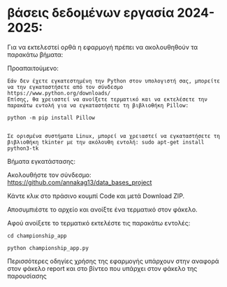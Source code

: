 # βάσεις δεδομένων εργασία 2024-2025:
Για να εκτελεστεί ορθά η εφαρμογή πρέπει να ακολουθηθούν τα παρακάτω βήματα:  

Προαπαιτούμενο:  

	Εάν δεν έχετε εγκατεστημένη την Python στον υπολογιστή σας, μπορείτε να την εγκαταστήσετε από τον σύνδεσμο https://www.python.org/downloads/ 
 	Επίσης, θα χρειαστεί να ανοίξετε τερματικό και να εκτελέσετε την παρακάτω εντολή για να εγκαταστήσετε τη βιβλιοθήκη Pillow:  
  
	python -m pip install Pillow

 
	Σε ορισμένα συστήματα Linux, μπορεί να χρειαστεί να εγκαταστήσετε τη βιβλιοθήκη tkinter με την ακόλουθη εντολή: sudo apt-get install python3-tk  
 
Βήματα εγκατάστασης:  

Ακολουθήστε τον σύνδεσμο: https://github.com/annakag13/data_bases_project  

Κάντε κλικ στο πράσινο κουμπί Code και μετά Download ZIP.  

Αποσυμπιέστε το αρχείο και ανοίξτε ένα τερματικό στον φάκελο.  

Αφού ανοίξετε το τερματικό εκτελέστε τις παρακάτω εντολές:  

	cd championship_app  
 
	python championship_app.py  
 
Περισσότερες οδηγίες χρήσης της εφαρμογής υπάρχουν στην αναφορά στον φάκελο report και στο βίντεο που υπάρχει στον φάκελο της παρουσίασης
